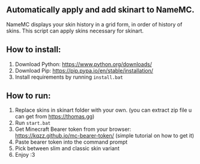 ## Automatically apply and add skinart to NameMC.
NameMC displays your skin history in a grid form, in order of history of skins. This script can apply skins necessary for skinart.

## How to install:
1) Download Python: https://www.python.org/downloads/
2) Download Pip: https://pip.pypa.io/en/stable/installation/
3) Install requirements by running `install.bat`


## How to run:
1) Replace skins in skinart folder with your own. (you can extract zip file u can get from https://thomas.gg)
2) Run `start.bat`
3) Get Minecraft Bearer token from your browser: https://kqzz.github.io/mc-bearer-token/ (simple tutorial on how to get it)
4) Paste bearer token into the command prompt
5) Pick between slim and classic skin variant
6) Enjoy :3
